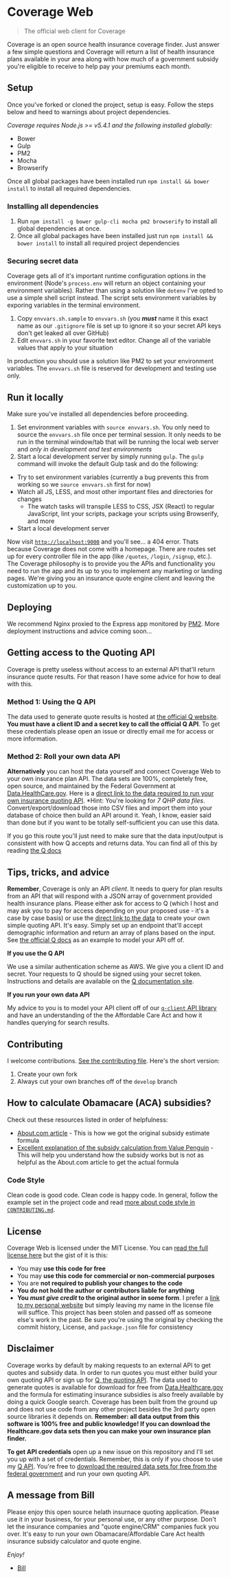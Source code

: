 # Coverage Web

> The official web client for Coverage

Coverage is an open source health insurance coverage finder. Just answer a few simple questions and Coverage will return a list of health insurance plans available in your area along with how much of a government subsidy you're eligible to receive to help pay your premiums each month.

## Setup

Once you've forked or cloned the project, setup is easy. Follow the steps below and heed to warnings about project dependencies.

*Coverage requires Node.js >= v5.4.1 and the following installed globally:*

- Bower
- Gulp
- PM2
- Mocha
- Browserify

Once all global packages have been installed run `npm install && bower install` to install all required dependencies. 

### Installing all dependencies

1. Run `npm install -g bower gulp-cli mocha pm2 browserify` to install all global dependencies at once.
2. Once all global packages have been installed just run `npm install && bower install` to install all required project dependencies

### Securing secret data

Coverage gets all of it's important runtime configuration options in the environment (Node's `process.env` will return an object containing your environment variables). Rather than using a solution like `dotenv` I've opted to use a simple shell script instead. The script sets environment variables by exporing variables in the terminal environment. 

1. Copy `envvars.sh.sample` to `envvars.sh` (you *__must__* name it this exact name as our `.gitignore` file is set up to ignore it so your secret API keys don't get leaked all over GitHub)
2. Edit `envvars.sh` in your favorite text editor. Change all of the variable values that apply to your situation

In production you should use a solution like PM2 to set your environment variables. The `envvars.sh` file is reserved for development and testing use only.

## Run it locally

Make sure you've installed all dependencies before proceeding. 

1. Set environment variables with `source envvars.sh`. You only need to source the `envvars.sh` file once per terminal session. It only needs to be run in the terminal window/tab that will be running the local web server and *only in development and test environments*
2. Start a local development server by simply running `gulp`. The `gulp` command will invoke the default Gulp task and do the following:

- Try to set environment variables (currently a bug prevents this from working so we `source envvars.sh` first for now)
- Watch all JS, LESS, and most other important files and directories for changes
  - The watch tasks will transpile LESS to CSS, JSX (React) to regular JavaScript, lint your scripts, package your scripts using Browserify, and more
- Start a local development server

Now visit [`http://localhost:9000`](http://localhost:9000) and you'll see... a 404 error. Thats because Coverage does not come with a homepage. There are routes set up for every controller file in the app (like `/quotes`, `/login`, `/signup`, etc.). The Coverage philosophy is to provide you the APIs and functionality you need to run the app and its up to you to implement any marketing or landing pages. We're giving you an insurance quote engine client and leaving the customization up to you.

## Deploying

We recommend Nginx proxied to the Express app monitored by [PM2](https://github.com/Unitech/pm2). More deployment instructions and advice coming soon...

## Getting access to the Quoting API

Coverage is pretty useless without access to an external API that'll return insurance quote results. For that reason I have some advice for how to deal with this.

### Method 1: Using the Q API

The data used to generate quote results is hosted at [the official Q website](http://q.aplo.me/docs). __You must have a client ID and a secret key to call the official Q API__. To get these credentials please open an issue or directly email me for access or more information.

### Method 2: Roll your own data API

__Alternatively__ you can host the data yourself and connect Coverage Web to your own insurance plan API. The data sets are 100%, completely free, open source, and maintained by the Federal Government at [Data.HealthCare.gov](http://data.healthcare.gov). Here is a [direct link to the data required to run your own insurance quoting API](https://data.healthcare.gov/browse?limitTo=datasets&utf8=✓). *Hint: You're looking for *7 QHP data files*. Convert/export/download those into CSV files and import them into your database of choice then build an API around it. Yeah, I know, easier said than done but if you want to be totally self-sufficient you can use this data.

If you go this route you'll just need to make sure that the data input/output is consistent with how Q accepts and returns data. You can find all of this by reading [the Q docs](http://q.aplo.me/docs)


## Tips, tricks, and advice

__Remember__, Coverage is only an API *client*. It needs to query for plan results from an API that will respond with a JSON array of government provided health insurance plans. Please either ask for access to Q (which I host and may ask you to pay for access depending on your proposed use - it's a case by case basis) or use the [direct link to the data](http://data.healthcare.gov) to create your own simple quoting API. It's easy. Simply set up an endpoint that'll accept demographic information and return an array of plans based on the input. See [the official Q docs](http://q.aploquote.com/docs) as an example to model your API off of.

__If you use the Q API__

We use a similar authentication scheme as AWS. We give you a client ID and secret. Your requests to Q should be signed using your secret token. Instructions and details are available on the [Q documentation site](http://q.aplo.me/docs).

__If you run your own data API__

My advice to you is to model your API client off of our [`q-client` API library](https://www.npmjs.com/package/q-client) and have an understanding of the the Affordable Care Act and how it handles querying for search results.

## Contributing

I welcome contributions. [See the contributing file](CONTRIBUTING.md). Here's the short version:

1. Create your own fork
2. Always cut your own branches off of the `develop` branch

## How to calculate Obamacare (ACA) subsidies?

Check out these resources listed in order of helpfulness:

- [About.com article](http://healthinsurance.about.com/od/reform/a/How-Does-The-Premium-Tax-Credit-Health-Insurance-Subsidy-Work.htm) - This is how we got the original subsidy estimate formula
- [Excellent explanation of the subsidy calculation from Value Penguin](http://www.valuepenguin.com/understanding-aca-subsidies) - This will help you understand how the subsidy works but is not as helpful as the About.com article to get the actual formula

### Code Style

Clean code is good code. Clean code is happy code. In general, follow the example set in the project code and read [more about code style in `CONTRIBUTING.md`](CONTRIBUTING.md).

## License

Coverage Web is licensed under the MIT License. You can [read the full license here](License) but the gist of it is this:

- You may __use this code for free__
- You may __use this code for commercial or non-commercial purposes__
- You are __not required to publish your changes to the code__
- __You do not hold the author or contributors liable for anything__
- __You *must give credit* to the original author in some form__. I prefer a [link to my personal website](http://billpatrianakos.me) but simply leaving my name in the license file will suffice. This project has been stolen and passed off as someone else's work in the past. Be sure you're using the original by checking the commit history, License, and `package.json` file for consistency

## Disclaimer

Coverage works by default by making requests to an external API to get quotes and subsidy data. In order to run quotes you must either build your own quoting API or sign up for [Q, the quoting API](https://q.aploquote.com/docs). The data used to generate quotes is available for download for free from [Data.Healthcare.gov](http://data.healthcare.gov) and the formula for estimating insurance subsidies is also freely available by doing a quick Google search. Coverage has been built from the ground up and does not use code from any other project besides the 3rd party open source libraries it depends on. __Remember: all data output from this software is 100% free and public knowledge! If you can download the Healthcare.gov data sets then you can make your own insurance plan finder.__

__To get API credentials__ open up a new issue on this repository and I'll set you up with a set of credentials. Remember, this is only if you choose to use my [Q API](https://q.aplqouote.com/docs). You're free to [download the required data sets for free from the federal government](https://data.healthcare.gov) and run your own quoting API.

## A message from Bill

Please enjoy this open source helath insurnace quoting application. Please use it in your business, for your personal use, or any other purpose. Don't let the insurance companies and "quote engine/CRM" companies fuck you over. It's easy to run your own Obamacare/Affordable Care Act health insurance subsidy calculator and quote engine.

*Enjoy!*

- [Bill](http://billpatrianakos.me)
